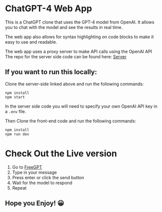 # ChatGPT-4 Web App

This is a ChatGPT clone that uses the GPT-4 model from OpenAI.
It allows you to chat with the model and see the results in real time.

The web app also allows for syntax highlighting on code blocks to make it easy to use and readable.

The web app uses a proxy server to make API calls using the OpenAI API
The repo for the server side code can be found here: <a href="https://github.com/Giac3/freeGPT-server">Server</a>

## If you want to run this locally:

Clone the server-side linked above and run the following commands:
    
    npm install
    npm start

In the server side code you will need to specify your own OpenAI API key in a `.env` file.

Then Clone the front-end code and run the following commands:

    npm install
    npm run dev


# Check Out the Live version

1. Go to <a href="https://freegptai.com/">FreeGPT</a>
2. Type in your message
3. Press enter or click the send button
4. Wait for the model to respond
5. Repeat

## Hope you Enjoy!  😀